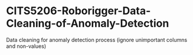 # CITS5206-Roborigger-Data-Cleaning-of-Anomaly-Detection
Data cleaning for anomaly detection process (ignore unimportant columns and non-values)
